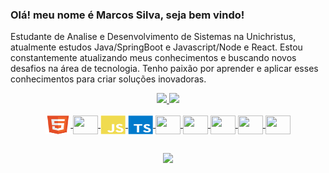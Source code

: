 ### Olá! meu nome é Marcos Silva, seja bem vindo!
<p>Estudante de Analise e Desenvolvimento de Sistemas na Unichristus, atualmente estudos Java/SpringBoot e Javascript/Node e React.
Estou constantemente atualizando meus conhecimentos e buscando novos desafios na área de tecnologia. Tenho paixão por aprender e aplicar esses conhecimentos para criar soluções inovadoras.</p>



<div align="center">
  <a href="https://github.com/MarcosSilva2021">
  <img height="180em" src="https://github-readme-stats.vercel.app/api?username=MarcosSilva2021&show_icons=true&theme=dracula&include_all_commits=true&count_private=true"/>
  <img height="180em" src="https://github-readme-stats.vercel.app/api/top-langs/?username=MarcosSilva2021&layout=compact&langs_count=7&theme=dracula"/>  
</div>
    
<div align="center" style="display: inline_block"><br>
  <img align="center" height="30" width="40" src="https://raw.githubusercontent.com/devicons/devicon/master/icons/html5/html5-original.svg">
  <img align="center" height="30" width="40" src="https://img.shields.io/badge/CSS3-000?style=for-the-badge&logo=css3&logoColor=264CE4">
  <img align="center" height="30" width="40" src="https://raw.githubusercontent.com/devicons/devicon/master/icons/javascript/javascript-plain.svg">
  <img align="center" height="30" width="40" src="https://raw.githubusercontent.com/devicons/devicon/master/icons/typescript/typescript-plain.svg">
  <img align="center" height="30" width="40" src="https://cdn.jsdelivr.net/gh/devicons/devicon/icons/nodejs/nodejs-original.svg">  
  <img align="center" height="30" width="40" src="https://img.shields.io/badge/Java-000?style=for-the-badge&logo=java">
  <img align="center" height="30" width="40" src="https://img.shields.io/badge/C-000?style=for-the-badge&logo=c">
  <img align="center" height="30" width="40" src="https://img.shields.io/badge/Python-000?style=for-the-badge&logo=python">
  <img align="center" height="30" width="40" src="https://img.shields.io/badge/MySQL-000?style=for-the-badge&logo=mysql&logoColor=005C84">  
</div>

##

<div align="center"> 
  <a href = "mailto:mfsilva5585@gmail.com"><img src="https://img.shields.io/badge/-Gmail-%23333?style=for-the-badge&logo=gmail&logoColor=white" target="_blank"></a>  
</div>
